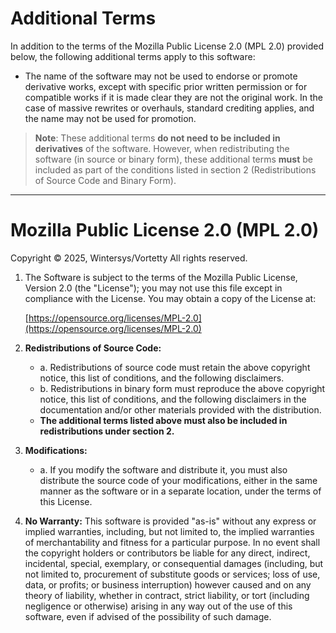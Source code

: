 # Additional Terms

In addition to the terms of the Mozilla Public License 2.0 (MPL 2.0) provided below, the following additional terms apply to this software:

- The name of the software may not be used to endorse or promote derivative works, except with specific prior written permission or for compatible works if it is made clear they are not the original work. In the case of massive rewrites or overhauls, standard crediting applies, and the name may not be used for promotion.

> **Note**: These additional terms **do not need to be included in derivatives** of the software. However, when redistributing the software (in source or binary form), these additional terms **must** be included as part of the conditions listed in section 2 (Redistributions of Source Code and Binary Form).

---

# Mozilla Public License 2.0 (MPL 2.0)

Copyright © 2025, Wintersys/Vortetty
All rights reserved.

1. The Software is subject to the terms of the Mozilla Public License, Version 2.0 (the "License"); you may not use this file except in compliance with the License. You may obtain a copy of the License at:

   [https://opensource.org/licenses/MPL-2.0](https://opensource.org/licenses/MPL-2.0)

2. **Redistributions of Source Code:**
   - a. Redistributions of source code must retain the above copyright notice, this list of conditions, and the following disclaimers.
   - b. Redistributions in binary form must reproduce the above copyright notice, this list of conditions, and the following disclaimers in the documentation and/or other materials provided with the distribution.
   - **The additional terms listed above must also be included in redistributions under section 2.**

3. **Modifications:**
   - a. If you modify the software and distribute it, you must also distribute the source code of your modifications, either in the same manner as the software or in a separate location, under the terms of this License.

4. **No Warranty:**
   This software is provided "as-is" without any express or implied warranties, including, but not limited to, the implied warranties of merchantability and fitness for a particular purpose. In no event shall the copyright holders or contributors be liable for any direct, indirect, incidental, special, exemplary, or consequential damages (including, but not limited to, procurement of substitute goods or services; loss of use, data, or profits; or business interruption) however caused and on any theory of liability, whether in contract, strict liability, or tort (including negligence or otherwise) arising in any way out of the use of this software, even if advised of the possibility of such damage.
